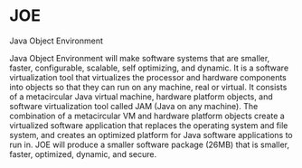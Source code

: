 # JOE
Java Object Environment

Java Object Environment will make software systems that are smaller, faster, configurable, scalable, self optimizing, and dynamic. It is a software virtualization tool that virtualizes the processor and hardware components into objects so that they can run on any machine, real or virtual. It consists of a metacircular Java virtual machine, hardware platform objects, and software virtualization tool called JAM (Java on any machine). The combination of a metacircular VM and hardware platform objects create a virtualized software application that replaces the operating system and file system, and creates an optimized platform for Java software applications to run in. JOE will produce a smaller software package (26MB) that is smaller, faster, optimized, dynamic, and secure.

